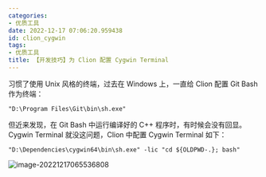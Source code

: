 ```yaml
---
categories:
- 优质工具
date: 2022-12-17 07:06:20.959438
id: clion_cygwin
tags:
- 优质工具
title: 【开发技巧】为 Clion 配置 Cygwin Terminal
---
```


习惯了使用 Unix 风格的终端，过去在 Windows 上，一直给 Clion 配置 Git Bash 作为终端：

```
"D:\Program Files\Git\bin\sh.exe"
```

但近来发现，在 Git Bash 中运行编译好的 C++ 程序时，有时候会没有回显。Cygwin Terminal 就没这问题，Clion 中配置 Cygwin Terminal 如下：

```
"D:\Dependencies\cygwin64\bin\sh.exe" -lic "cd ${OLDPWD-.}; bash"
```

<!-- more -->

![image-20221217065536808](https://static.vksir.zone/img/image-20221217065536808.png)
